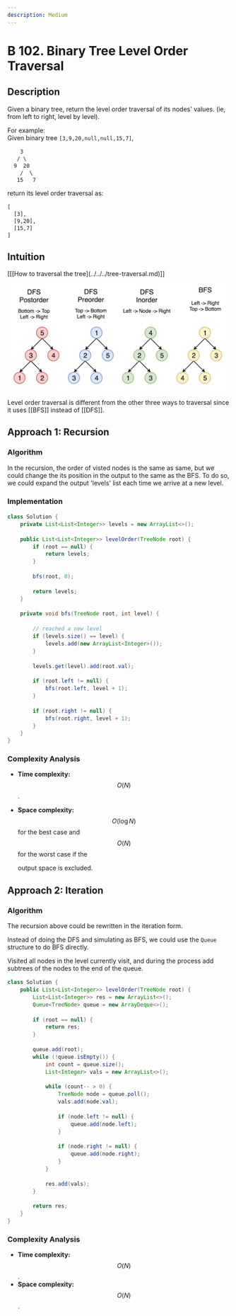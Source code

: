 ```yaml
---
description: Medium
---
```


# B 102. Binary Tree Level Order Traversal

## Description

Given a binary tree, return the level order traversal of its nodes' values. \(ie, from left to right, level by level\).

For example:  
Given binary tree `[3,9,20,null,null,15,7]`,

```text
    3
   / \
  9  20
    /  \
   15   7
```

return its level order traversal as:

```text
[
  [3],
  [9,20],
  [15,7]
]
```

## Intuition

\[\[\[How to traversal the tree\]\(../../../tree-traversal.md\)\]\]

![](../../../.gitbook/assets/image%20%28140%29.png)

Level order traversal is different from the other three ways to traversal since it uses \[\[BFS\]\] instead of \[\[DFS\]\].

## Approach 1: Recursion

### Algorithm

In the recursion, the order of visted nodes is the same as same, but we could change the its position in the output to the same as the BFS. To do so, we could expand the output 'levels' list each time we arrive at a new level.

### Implementation

```java
class Solution {
    private List<List<Integer>> levels = new ArrayList<>();

    public List<List<Integer>> levelOrder(TreeNode root) {
        if (root == null) {
            return levels;
        }

        bfs(root, 0);

        return levels;
    }

    private void bfs(TreeNode root, int level) {

        // reached a new level
        if (levels.size() == level) {
            levels.add(new ArrayList<Integer>());
        }

        levels.get(level).add(root.val);

        if (root.left != null) {
            bfs(root.left, level + 1);
        }

        if (root.right != null) {
            bfs(root.right, level + 1);
        }
    }
}
```

### Complexity Analysis

* **Time complexity:** $$O(N)$$.
* **Space complexity:** $$O(\log N)$$ for the best case and $$O(N)$$ for the worst case if the

  output space is excluded.

## Approach 2: Iteration

### Algorithm

The recursion above could be rewritten in the iteration form.

Instead of doing the DFS and simulating as BFS, we could use the `Queue` structure to do BFS directly.

Visited all nodes in the level currently visit, and during the process add subtrees of the nodes to the end of the queue.

```java
class Solution {
    public List<List<Integer>> levelOrder(TreeNode root) {
        List<List<Integer>> res = new ArrayList<>();
        Queue<TreeNode> queue = new ArrayDeque<>();

        if (root == null) {
            return res;
        }

        queue.add(root);
        while (!queue.isEmpty()) {
            int count = queue.size();
            List<Integer> vals = new ArrayList<>();

            while (count-- > 0) {
                TreeNode node = queue.poll();
                vals.add(node.val);

                if (node.left != null) {
                    queue.add(node.left);
                }

                if (node.right != null) {
                    queue.add(node.right);
                }
            }

            res.add(vals);
        }

        return res;
    }
}
```

### Complexity Analysis

* **Time complexity:** $$O(N)$$.
* **Space complexity:** $$O(N)$$.

